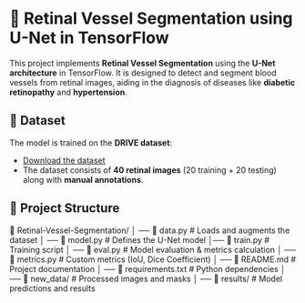# 🏥 Retinal Vessel Segmentation using U-Net in TensorFlow

This project implements **Retinal Vessel Segmentation** using the **U-Net architecture** in TensorFlow. It is designed to detect and segment blood vessels from retinal images, aiding in the diagnosis of diseases like **diabetic retinopathy** and **hypertension**.

## 📌 Dataset
The model is trained on the **DRIVE dataset**:
- [Download the dataset](https://www.kaggle.com/datasets/zionfuo/drive2004)
- The dataset consists of **40 retinal images** (20 training + 20 testing) along with **manual annotations**.

## 📁 Project Structure
📂 Retinal-Vessel-Segmentation/ │
── 📜 data.py # Loads and augments the dataset │
── 📜 model.py # Defines the U-Net model 
│── 📜 train.py # Training script │
── 📜 eval.py # Model evaluation & metrics calculation │
── 📜 metrics.py # Custom metrics (IoU, Dice Coefficient) │
── 📜 README.md # Project documentation │
── 📜 requirements.txt # Python dependencies │
── 📂 new_data/ # Processed images and masks │
── 📂 results/ # Model predictions and results

